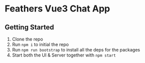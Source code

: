 # Feathers Vue3 Chat App

## Getting Started

1. Clone the repo
2. Run `npm i` to initial the repo
3. Run `npm run bootstrap` to install all the deps for the packages
4. Start both the UI & Server together with `npm start`